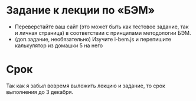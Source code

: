 Задание к лекции по «БЭМ»
=======
  * Переверстайте ваш сайт (это может быть как тестовое задание, так и личная страница) в соответствии с принципами методологии БЭМ.
  * (доп.задание, необязательно) Изучите i-bem.js и перепишите калькулятор из домашки 5 на него


Срок
======= 
Так как я забыл вовремя выложить лекцию и задание, то срок выполнения до 3 декабря.